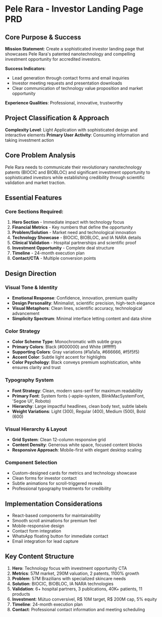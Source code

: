 # Pele Rara - Investor Landing Page PRD

## Core Purpose & Success

**Mission Statement**: Create a sophisticated investor landing page that showcases Pele Rara's patented nanotechnology and compelling investment opportunity for accredited investors.

**Success Indicators**: 
- Lead generation through contact forms and email inquiries
- Investor meeting requests and presentation downloads
- Clear communication of technology value proposition and market opportunity

**Experience Qualities**: Professional, innovative, trustworthy

## Project Classification & Approach

**Complexity Level**: Light Application with sophisticated design and interactive elements
**Primary User Activity**: Consuming information and taking investment action

## Core Problem Analysis

Pele Rara needs to communicate their revolutionary nanotechnology patents (BIOCIC and BIOBLOC) and significant investment opportunity to sophisticated investors while establishing credibility through scientific validation and market traction.

## Essential Features

### Core Sections Required:
1. **Hero Section** - Immediate impact with technology focus
2. **Financial Metrics** - Key numbers that define the opportunity
3. **Problem/Solution** - Market need and technological innovation
4. **Technology Showcase** - BIOCIC, BIOBLOC, and IA NARA details
5. **Clinical Validation** - Hospital partnerships and scientific proof
6. **Investment Opportunity** - Complete deal structure
7. **Timeline** - 24-month execution plan
8. **Contact/CTA** - Multiple conversion points

## Design Direction

### Visual Tone & Identity
- **Emotional Response**: Confidence, innovation, premium quality
- **Design Personality**: Minimalist, scientific precision, high-tech elegance
- **Visual Metaphors**: Clean lines, scientific accuracy, technological advancement
- **Simplicity Spectrum**: Minimal interface letting content and data shine

### Color Strategy
- **Color Scheme Type**: Monochromatic with subtle grays
- **Primary Colors**: Black (#000000) and White (#ffffff)
- **Supporting Colors**: Gray variations (#1a1a1a, #666666, #f5f5f5)
- **Accent Color**: Subtle light accent for highlights
- **Color Psychology**: Black conveys premium sophistication, white ensures clarity and trust

### Typography System
- **Font Strategy**: Clean, modern sans-serif for maximum readability
- **Primary Font**: System fonts (-apple-system, BlinkMacSystemFont, 'Segoe UI', Roboto)
- **Hierarchy**: Large impactful headlines, clean body text, subtle labels
- **Weight Variations**: Light (300), Regular (400), Medium (500), Bold (600)

### Visual Hierarchy & Layout
- **Grid System**: Clean 12-column responsive grid
- **Content Density**: Generous white space, focused content blocks
- **Responsive Approach**: Mobile-first with elegant desktop scaling

### Component Selection
- Custom-designed cards for metrics and technology showcase
- Clean forms for investor contact
- Subtle animations for scroll-triggered reveals
- Professional typography treatments for credibility

## Implementation Considerations

- React-based components for maintainability
- Smooth scroll animations for premium feel
- Mobile-responsive design
- Contact form integration
- WhatsApp floating button for immediate contact
- Email integration for lead capture

## Key Content Structure

1. **Hero**: Technology focus with investment opportunity CTA
2. **Metrics**: 57M market, 290M valuation, 2 patents, 1100% growth
3. **Problem**: 57M Brazilians with specialized skincare needs
4. **Solution**: BIOCIC, BIOBLOC, IA NARA technologies
5. **Validation**: 6+ hospital partners, 3 publications, 40K+ patients, 11 products
6. **Investment**: Mútuo conversível, R$ 10M target, R$ 200M cap, 5% equity
7. **Timeline**: 24-month execution plan
8. **Contact**: Professional contact information and meeting scheduling